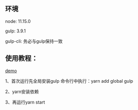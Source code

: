 ## 环境
node: 11.15.0

gulp: 3.9.1

gulp-cli: 务必与gulp保持一致

## 使用教程：

[demo](http://kang588.oschina.io/webpack/src)

1、首次运行先全局安装gulp 命令行中执行：yarn add global gulp

2、yarn安装依赖

3、再运行yarn start
